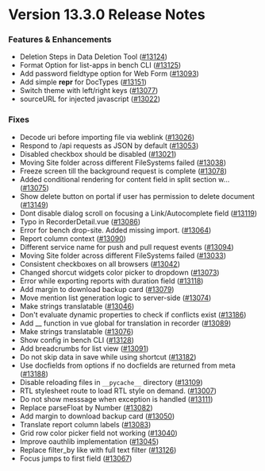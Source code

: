 # Version 13.3.0 Release Notes

### Features & Enhancements

- Deletion Steps in Data Deletion Tool ([#13124](https://github.com/Ektai-Solution-Pty-Ltd/ekt-frappe/pull/13124))
- Format Option for list-apps in bench CLI ([#13125](https://github.com/Ektai-Solution-Pty-Ltd/ekt-frappe/pull/13125))
- Add password fieldtype option for Web Form ([#13093](https://github.com/Ektai-Solution-Pty-Ltd/ekt-frappe/pull/13093))
- Add simple __repr__ for DocTypes ([#13151](https://github.com/Ektai-Solution-Pty-Ltd/ekt-frappe/pull/13151))
- Switch theme with left/right keys ([#13077](https://github.com/Ektai-Solution-Pty-Ltd/ekt-frappe/pull/13077))
- sourceURL for injected javascript ([#13022](https://github.com/Ektai-Solution-Pty-Ltd/ekt-frappe/pull/13022))

### Fixes

- Decode uri before importing file via weblink ([#13026](https://github.com/Ektai-Solution-Pty-Ltd/ekt-frappe/pull/13026))
- Respond to /api requests as JSON by default ([#13053](https://github.com/Ektai-Solution-Pty-Ltd/ekt-frappe/pull/13053))
- Disabled checkbox should be disabled ([#13021](https://github.com/Ektai-Solution-Pty-Ltd/ekt-frappe/pull/13021))
- Moving Site folder across different FileSystems failed ([#13038](https://github.com/Ektai-Solution-Pty-Ltd/ekt-frappe/pull/13038))
- Freeze screen till the background request is complete ([#13078](https://github.com/Ektai-Solution-Pty-Ltd/ekt-frappe/pull/13078))
- Added conditional rendering for content field in split section w… ([#13075](https://github.com/Ektai-Solution-Pty-Ltd/ekt-frappe/pull/13075))
- Show delete button on portal if user has permission to delete document ([#13149](https://github.com/Ektai-Solution-Pty-Ltd/ekt-frappe/pull/13149))
- Dont disable dialog scroll on focusing a Link/Autocomplete field ([#13119](https://github.com/Ektai-Solution-Pty-Ltd/ekt-frappe/pull/13119))
- Typo in RecorderDetail.vue ([#13086](https://github.com/Ektai-Solution-Pty-Ltd/ekt-frappe/pull/13086))
- Error for bench drop-site. Added missing import. ([#13064](https://github.com/Ektai-Solution-Pty-Ltd/ekt-frappe/pull/13064))
- Report column context ([#13090](https://github.com/Ektai-Solution-Pty-Ltd/ekt-frappe/pull/13090))
- Different service name for push and pull request events ([#13094](https://github.com/Ektai-Solution-Pty-Ltd/ekt-frappe/pull/13094))
- Moving Site folder across different FileSystems failed ([#13033](https://github.com/Ektai-Solution-Pty-Ltd/ekt-frappe/pull/13033))
- Consistent checkboxes on all browsers ([#13042](https://github.com/Ektai-Solution-Pty-Ltd/ekt-frappe/pull/13042))
- Changed shorcut widgets color picker to dropdown ([#13073](https://github.com/Ektai-Solution-Pty-Ltd/ekt-frappe/pull/13073))
- Error while exporting reports with duration field ([#13118](https://github.com/Ektai-Solution-Pty-Ltd/ekt-frappe/pull/13118))
- Add margin to download backup card ([#13079](https://github.com/Ektai-Solution-Pty-Ltd/ekt-frappe/pull/13079))
- Move mention list generation logic to server-side ([#13074](https://github.com/Ektai-Solution-Pty-Ltd/ekt-frappe/pull/13074))
- Make strings translatable ([#13046](https://github.com/Ektai-Solution-Pty-Ltd/ekt-frappe/pull/13046))
- Don't evaluate dynamic properties to check if conflicts exist ([#13186](https://github.com/Ektai-Solution-Pty-Ltd/ekt-frappe/pull/13186))
- Add __ function in vue global for translation in recorder ([#13089](https://github.com/Ektai-Solution-Pty-Ltd/ekt-frappe/pull/13089))
- Make strings translatable ([#13076](https://github.com/Ektai-Solution-Pty-Ltd/ekt-frappe/pull/13076))
- Show config in bench CLI ([#13128](https://github.com/Ektai-Solution-Pty-Ltd/ekt-frappe/pull/13128))
- Add breadcrumbs for list view ([#13091](https://github.com/Ektai-Solution-Pty-Ltd/ekt-frappe/pull/13091))
- Do not skip data in save while using shortcut ([#13182](https://github.com/Ektai-Solution-Pty-Ltd/ekt-frappe/pull/13182))
- Use docfields from options if no docfields are returned from meta ([#13188](https://github.com/Ektai-Solution-Pty-Ltd/ekt-frappe/pull/13188))
- Disable reloading files in `__pycache__` directory ([#13109](https://github.com/Ektai-Solution-Pty-Ltd/ekt-frappe/pull/13109))
- RTL stylesheet route to load RTL style on demand. ([#13007](https://github.com/Ektai-Solution-Pty-Ltd/ekt-frappe/pull/13007))
- Do not show messsage when exception is handled ([#13111](https://github.com/Ektai-Solution-Pty-Ltd/ekt-frappe/pull/13111))
- Replace parseFloat by Number ([#13082](https://github.com/Ektai-Solution-Pty-Ltd/ekt-frappe/pull/13082))
- Add margin to download backup card ([#13050](https://github.com/Ektai-Solution-Pty-Ltd/ekt-frappe/pull/13050))
- Translate report column labels ([#13083](https://github.com/Ektai-Solution-Pty-Ltd/ekt-frappe/pull/13083))
- Grid row color picker field not working ([#13040](https://github.com/Ektai-Solution-Pty-Ltd/ekt-frappe/pull/13040))
- Improve oauthlib implementation ([#13045](https://github.com/Ektai-Solution-Pty-Ltd/ekt-frappe/pull/13045))
- Replace filter_by like with full text filter ([#13126](https://github.com/Ektai-Solution-Pty-Ltd/ekt-frappe/pull/13126))
- Focus jumps to first field ([#13067](https://github.com/Ektai-Solution-Pty-Ltd/ekt-frappe/pull/13067))